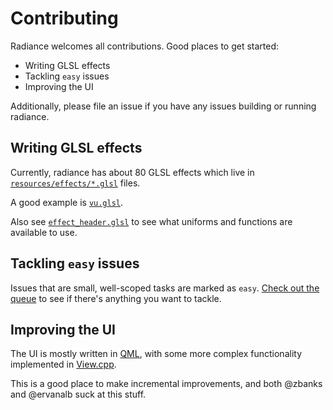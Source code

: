# Contributing

Radiance welcomes all contributions. Good places to get started:

* Writing GLSL effects
* Tackling `easy` issues
* Improving the UI

Additionally, please file an issue if you have any issues building or running radiance. 

## Writing GLSL effects

Currently, radiance has about 80 GLSL effects which live in 
[`resources/effects/*.glsl`](https://github.com/zbanks/radiance/tree/master/resources/library/effects)
files.

A good example is [`vu.glsl`](https://github.com/zbanks/radiance/blob/master/resources/library/effects/vu.glsl).

Also see [`effect_header.glsl`](https://github.com/zbanks/radiance/blob/master/resources/glsl/effect_header.glsl)
to see what uniforms and functions are available to use.

## Tackling `easy` issues

Issues that are small, well-scoped tasks are marked as `easy`.
[Check out the queue](https://github.com/zbanks/radiance/issues?q=is%3Aopen+is%3Aissue+label%3Aeasy)
to see if there's anything you want to tackle.

## Improving the UI

The UI is mostly written in 
[QML](https://github.com/zbanks/radiance/tree/master/resources/qml),
with some more complex functionality implemented in
[View.cpp](https://github.com/zbanks/radiance/tree/master/src/View.cpp).

This is a good place to make incremental improvements, and both @zbanks and @ervanalb suck at this stuff.
